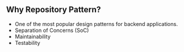 ## Why Repository Pattern?

- One of the most popular design patterns for backend applications.
- Separation of Concerns (SoC)
- Maintainability
- Testability

